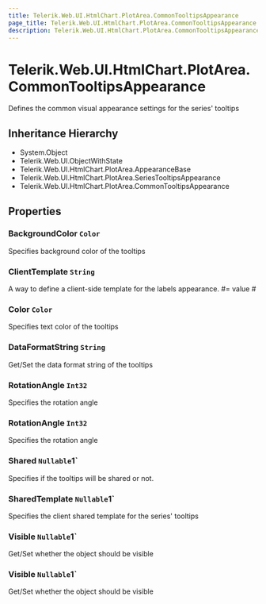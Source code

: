 ```yaml
---
title: Telerik.Web.UI.HtmlChart.PlotArea.CommonTooltipsAppearance
page_title: Telerik.Web.UI.HtmlChart.PlotArea.CommonTooltipsAppearance
description: Telerik.Web.UI.HtmlChart.PlotArea.CommonTooltipsAppearance
---
```


# Telerik.Web.UI.HtmlChart.PlotArea.CommonTooltipsAppearance

Defines the common visual appearance settings for the series' tooltips

## Inheritance Hierarchy

* System.Object
* Telerik.Web.UI.ObjectWithState
* Telerik.Web.UI.HtmlChart.PlotArea.AppearanceBase
* Telerik.Web.UI.HtmlChart.PlotArea.SeriesTooltipsAppearance
* Telerik.Web.UI.HtmlChart.PlotArea.CommonTooltipsAppearance

## Properties

###  BackgroundColor `Color`

Specifies background color of the tooltips

###  ClientTemplate `String`

A way to define a client-side template for the labels appearance.
            #= value #

###  Color `Color`

Specifies text color of the tooltips

###  DataFormatString `String`

Get/Set the data format string of the tooltips

###  RotationAngle `Int32`

Specifies the rotation angle

###  RotationAngle `Int32`

Specifies the rotation angle

###  Shared `Nullable`1`

Specifies if the tooltips will be shared or not.

###  SharedTemplate `Nullable`1`

Specifies the client shared template for the series' tooltips

###  Visible `Nullable`1`

Get/Set whether the object should be visible

###  Visible `Nullable`1`

Get/Set whether the object should be visible

